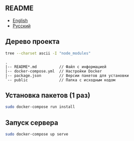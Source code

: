 ## README

- [English](README.md)
- [Русский](README-ru.md)

## Дерево проекта

```bash
tree --charset ascii -I "node_modules"
```

```
.
|-- README*.md          // Файл с информацией
|-- docker-compose.yml  // Настройки Docker
|-- package.json        // Версии пакетов для установки
`-- public              // Папка с исходным кодом
```

## Установка пакетов (1 раз)

```bash
sudo docker-compose run install
```

## Запуск сервера

```bash
sudo docker-compose up serve
```
